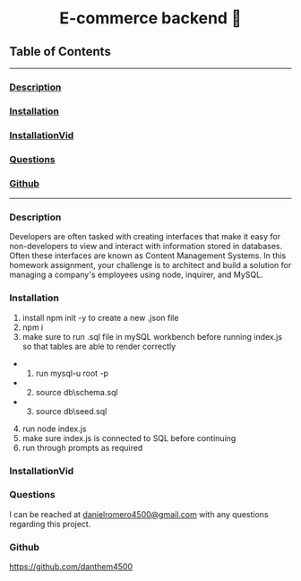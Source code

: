 <h1 align="center"> E-commerce backend 🛒</h1>


## Table of Contents

---

### [Description](#Description)

### [Installation](#Installation)

### [InstallationVid](#InstallationVid)

### [Questions](#Questions)

### [Github](#Github)

---

### <a name="Description"></a>Description

Developers are often tasked with creating interfaces that make it easy for non-developers to view and interact with information stored in databases. Often these interfaces are known as Content Management Systems. In this homework assignment, your challenge is to architect and build a solution for managing a company's employees using node, inquirer, and MySQL.


### <a name="Installation"></a>Installation

1. install npm init -y to create a new .json file
2. npm i
3. make sure to run .sql file in mySQL workbench before running index.js so that tables are able to render correctly
- 1. run mysql-u root -p 
- 2. source db\schema.sql
- 3. source db\seed.sql 
4. run node index.js
5. make sure index.js is connected to SQL before continuing
6. run through prompts as required 

### <a name="InstallationVid"></a>InstallationVid

### <a name="Questions"></a>Questions

I can be reached at [danielromero4500@gmail.com](https://mail.google.com/mail/?view=cm&fs=1&to=daielromero4500@gmail.com) with any questions regarding this project.

### <a name="Github"></a>Github

https://github.com/danthem4500